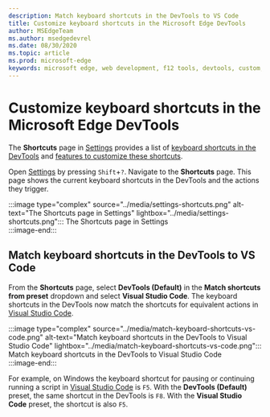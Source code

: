 ```yaml
---
description: Match keyboard shortcuts in the DevTools to VS Code
title: Customize keyboard shortcuts in the Microsoft Edge DevTools
author: MSEdgeTeam
ms.author: msedgedevrel
ms.date: 08/30/2020
ms.topic: article
ms.prod: microsoft-edge
keywords: microsoft edge, web development, f12 tools, devtools, custom, shortcuts, keyboard, vs code
---
```


# Customize keyboard shortcuts in the Microsoft Edge DevTools

The **Shortcuts** page in [Settings][DevToolsCustomizeSettings] provides a list of [keyboard shortcuts in the DevTools][DevToolsShortcuts] and [features to customize these shortcuts](#match-keyboard-shortcuts-in-the-devtools-to-vs-code).  

Open [Settings][DevToolsCustomizeSettings] by pressing `Shift`+`?`.  Navigate to the **Shortcuts** page.  This page shows the current keyboard shortcuts in the DevTools and the actions they trigger.  

:::image type="complex" source="../media/settings-shortcuts.png" alt-text="The Shortcuts page in Settings" lightbox="../media/settings-shortcuts.png":::
   The Shortcuts page in Settings  
:::image-end:::  

## Match keyboard shortcuts in the DevTools to VS Code

From the **Shortcuts** page, select **DevTools (Default)** in the **Match shortcuts from preset** dropdown and select **Visual Studio Code**.  The keyboard shortcuts in the DevTools now match the shortcuts for equivalent actions in [Visual Studio Code](VisualStudioCode).  

:::image type="complex" source="../media/match-keyboard-shortcuts-vs-code.png" alt-text="Match keyboard shortcuts in the DevTools to Visual Studio Code" lightbox="../media/match-keyboard-shortcuts-vs-code.png":::
   Match keyboard shortcuts in the DevTools to Visual Studio Code  
:::image-end:::  

For example, on Windows the keyboard shortcut for pausing or continuing running a script in [Visual Studio Code][VisualStudioCodeShortcutsKeyboardWindows] is `F5`.  With the **DevTools (Default)** preset, the same shortcut in the DevTools is `F8`.  With the **Visual Studio Code** preset, the shortcut is also `F5`.  

<!-- ## Edit shortcuts for any action in the DevTools -->

<!-- links -->  
[DevToolsCustomizeSettings]: ./index.md#settings "Settings - Customize Microsoft Edge DevTools | Microsoft Docs"  
[DevToolsShortcuts]: ../shortcuts.md "Microsoft Edge DevTools keyboard shortcuts | Microsoft Docs"  
[VisualStudioCode]: https://code.visualstudio.com "Microsoft Visual Studio Code"  
[VisualStudioCodeShortcutsKeyboardWindows]: https://code.visualstudio.com/shortcuts/keyboard-shortcuts-windows.pdf "Visual Studio Code Keyboard shortcuts for Windows | Microsoft Visual Studio Code"  
